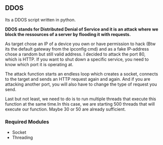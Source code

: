 ## DDOS

Its a DDOS script written in python.

**DDOS stands for Distributed Denial of Service and it is an attack where we block the ressources of a server by flooding it with requests.**

As target chose an IP of a device you own or have permission to hack (Btw its the default gateway from the ipconfig cmd) and as a fake IP-address chose a random but still valid address. I decided to attack the port 80, which is HTTP. If you want to shut down a specific service, you need to know which port it is operating at.

The attack function starts an endless loop which creates a socket, connects to the target and sends an HTTP request again and again. And if you are attacking another port, you will also have to change the type of request you send.

Last but not least, we need to do is to run multiple threads that execute this function at the same time.In this case, we are starting 500 threads that will execute our function. Maybe 30 or 50 are already sufficient. 

### Required Modules
- Socket
- Threading

